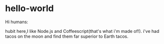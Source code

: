 # hello-world

Hi humans:

 hubit here,I like Node.js and Coffeescript(that's what i'm made of!).
 i've had tacos on the moon and find them far superior to Earth tacos.
